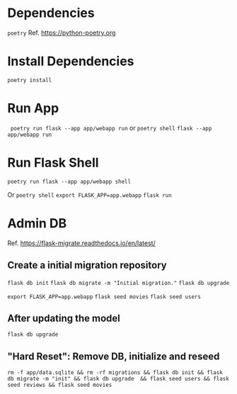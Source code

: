 # Dependencies
`poetry` 
Ref. https://python-poetry.org

# Install Dependencies
`poetry install` 

# Run App

` poetry run flask --app app/webapp run`
or
`poetry shell`
`flask --app app/webapp run`


# Run Flask Shell
`poetry run flask --app app/webapp shell`

Or
`poetry shell`
`export FLASK_APP=app.webapp`
`flask run`


# Admin DB 
Ref. https://flask-migrate.readthedocs.io/en/latest/
## Create a initial migration repository
`flask db init`
`flask db migrate -m "Initial migration."`
`flask db upgrade`

`export FLASK_APP=app.webapp`
`flask seed movies`
`flask seed users`

## After updating the model
`flask db upgrade`

## "Hard Reset": Remove DB, initialize and reseed

`rm -f app/data.sqlite && rm -rf migrations && flask db init && flask db migrate -m "init" && flask db upgrade  && flask seed users && flask seed reviews && flask seed movies`